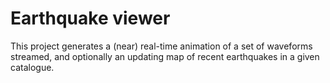 # Earthquake viewer

This project generates a (near) real-time animation of a set of waveforms streamed, 
and optionally an updating map of recent earthquakes in a given catalogue.